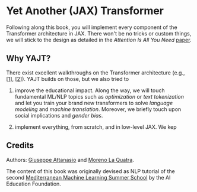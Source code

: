 # Yet Another (JAX) Transformer

Following along this book, you will implement every component of the Transformer architecture in JAX. There won't be no tricks or custom things, we will stick to the design as detailed in the *Attention Is All You Need* [paper](https://proceedings.neurips.cc/paper/2017/file/3f5ee243547dee91fbd053c1c4a845aa-Paper.pdf). 


## Why YAJT? 

There exist excellent walkthroughs on the Transformer architecture (e.g., [\[1\]](http://nlp.seas.harvard.edu/annotated-transformer/), [\[2\]](https://uvadlc-notebooks.readthedocs.io/en/latest/tutorial_notebooks/tutorial6/Transformers_and_MHAttention.html)). YAJT builds on those, but we also tried to

1. improve the educational impact. Along the way, we will touch fundamental ML/NLP topics such as *optimization* or *text tokenization* and let you train your brand new transformers to solve *language modeling* and *machine translation*. Moreover, we briefly touch upon social implications and *gender bias*.

2. implement everything, from scratch, and in low-level JAX. We kep


## Credits

Authors: [Giuseppe Attanasio](https://gattanasio.cc/) and [Moreno La Quatra](https://www.mlaquatra.me/).

The content of this book was originally devised as NLP tutorial of the second [Mediterranean Machine Learning Summer School](https://www.m2lschool.org/past-editions/m2l-2022) by the AI Education Foundation.


```{tableofcontents}
```